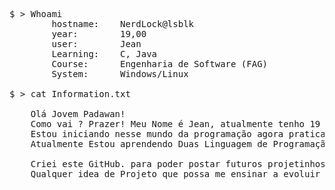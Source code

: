 <pre>
$ > Whoami    
        hostname:    NerdLock@lsblk
        year:        19,00
        user:        Jean
        Learning:    C, Java
        Course:      Engenharia de Software (FAG)
        System:      Windows/Linux

$ > cat Information.txt

    Olá Jovem Padawan!
    Como vai ? Prazer! Meu Nome é Jean, atualmente tenho 19 anos, sou estudante de engenharia de Software.
    Estou iniciando nesse mundo da programação agora praticamente engatinhando kkk :D, Mais devagar aprendendo 
    Atualmente Estou aprendendo Duas Linguagem de Programação sendo elas C e Java.

    Criei este GitHub. para poder postar futuros projetinhos que viram ao ar e como sou novo nessa caminhada.
    Qualquer idea de Projeto que possa me ensinar a evoluir mais será muito bem vinda.

<pre>


